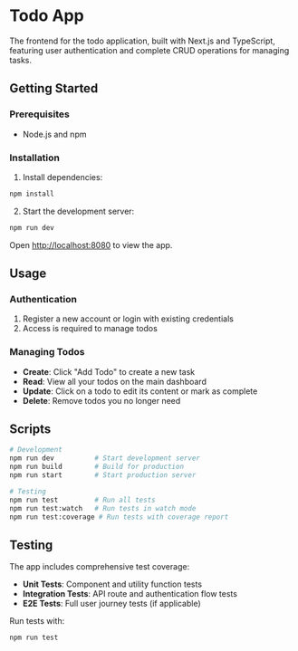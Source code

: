 # Todo App

The frontend for the todo application, built with Next.js and TypeScript, featuring user authentication and complete CRUD operations for managing tasks.

## Getting Started

### Prerequisites

- Node.js and npm

### Installation

1. Install dependencies:
```bash
npm install
```

2. Start the development server:
```bash
npm run dev
```

Open [http://localhost:8080](http://localhost:8080) to view the app.

## Usage

### Authentication
1. Register a new account or login with existing credentials
2. Access is required to manage todos

### Managing Todos
- **Create**: Click "Add Todo" to create a new task
- **Read**: View all your todos on the main dashboard
- **Update**: Click on a todo to edit its content or mark as complete
- **Delete**: Remove todos you no longer need

## Scripts

```bash
# Development
npm run dev          # Start development server
npm run build        # Build for production
npm run start        # Start production server

# Testing
npm run test         # Run all tests
npm run test:watch   # Run tests in watch mode
npm run test:coverage # Run tests with coverage report
```

## Testing

The app includes comprehensive test coverage:

- **Unit Tests**: Component and utility function tests
- **Integration Tests**: API route and authentication flow tests
- **E2E Tests**: Full user journey tests (if applicable)

Run tests with:
```bash
npm run test
```